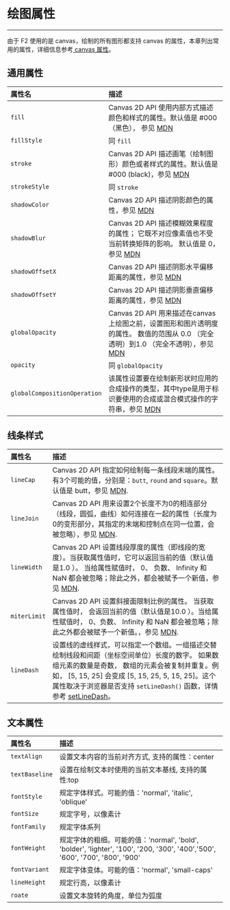 <!--
index: 21
title: 绘图属性
-->

# 绘图属性

---

由于 F2 使用的是 canvas，绘制的所有图形都支持 canvas 的属性，本章列出常用的属性，详细信息参考[ canvas 属性](http://www.w3school.com.cn/tags/html_ref_canvas.asp)。

## 通用属性

| 属性名 | 描述 |
| :--- | :--- |
| `fill` | Canvas 2D API 使用内部方式描述颜色和样式的属性。默认值是 #000 （黑色）， 参见 [MDN](https://developer.mozilla.org/zh-CN/docs/Web/API/CanvasRenderingContext2D/fillStyle)|
| `fillStyle` | 同 `fill` |
| `stroke` |  Canvas 2D API 描述画笔（绘制图形）颜色或者样式的属性。默认值是 #000 (black)，参见 [MDN](https://developer.mozilla.org/zh-CN/docs/Web/API/CanvasRenderingContext2D/strokeStyle) |
| `strokeStyle` | 同 `stroke` |
| `shadowColor` | Canvas 2D API 描述阴影颜色的属性，参见 [MDN](https://developer.mozilla.org/zh-CN/docs/Web/API/CanvasRenderingContext2D/shadowColor)  |
| `shadowBlur` | Canvas 2D API 描述模糊效果程度的属性； 它既不对应像素值也不受当前转换矩阵的影响。 默认值是 0，参见 [MDN](https://developer.mozilla.org/zh-CN/docs/Web/API/CanvasRenderingContext2D/shadowBlur) |
| `shadowOffsetX` | Canvas 2D API 描述阴影水平偏移距离的属性，参见 [MDN](https://developer.mozilla.org/zh-CN/docs/Web/API/CanvasRenderingContext2D/shadowOffsetX) |
| `shadowOffsetY` |  Canvas 2D API 描述阴影垂直偏移距离的属性，参见 [MDN](https://developer.mozilla.org/zh-CN/docs/Web/API/CanvasRenderingContext2D/shadowOffsetY) |
| `globalOpacity` |  Canvas 2D API 用来描述在canvas上绘图之前，设置图形和图片透明度的属性。 数值的范围从 0.0 （完全透明）到1.0 （完全不透明），参见 [MDN](https://developer.mozilla.org/zh-CN/docs/Web/API/CanvasRenderingContext2D/globalAlpha)  |
| `opacity` | 同 `globalOpacity` |
| `globalCompositionOperation` | 该属性设置要在绘制新形状时应用的合成操作的类型，其中type是用于标识要使用的合成或混合模式操作的字符串，参见 [MDN](https://developer.mozilla.org/zh-CN/docs/Web/API/CanvasRenderingContext2D/globalCompositeOperation) |


## 线条样式

| 属性名 | 描述 |
| :--- | :--- |
| `lineCap` | Canvas 2D API 指定如何绘制每一条线段末端的属性。有3个可能的值，分别是：`butt`, `round` and `square`。默认值是 butt，参见 [MDN](https://developer.mozilla.org/zh-CN/docs/Web/API/CanvasRenderingContext2D/lineCap). |
| `lineJoin` | Canvas 2D API 用来设置2个长度不为0的相连部分（线段，圆弧，曲线）如何连接在一起的属性（长度为0的变形部分，其指定的末端和控制点在同一位置，会被忽略），参见 [MDN](https://developer.mozilla.org/zh-CN/docs/Web/API/CanvasRenderingContext2D/lineJoin). |
| `lineWidth` |  Canvas 2D API 设置线段厚度的属性（即线段的宽度）。当获取属性值时，它可以返回当前的值（默认值是1.0 ）。 当给属性赋值时， 0、 负数、 Infinity 和 NaN 都会被忽略；除此之外，都会被赋予一个新值，参见 [MDN](https://developer.mozilla.org/zh-CN/docs/Web/API/CanvasRenderingContext2D/lineWidth). |
| `miterLimit` | Canvas 2D API 设置斜接面限制比例的属性。 当获取属性值时， 会返回当前的值（默认值是10.0 ）。当给属性赋值时， 0、负数、 Infinity 和 NaN 都会被忽略；除此之外都会被赋予一个新值。，参见 [MDN](https://developer.mozilla.org/zh-CN/docs/Web/API/CanvasRenderingContext2D/miterLimit). |
| `lineDash` | 设置线的虚线样式，可以指定一个数组。一组描述交替绘制线段和间距（坐标空间单位）长度的数字。 如果数组元素的数量是奇数， 数组的元素会被复制并重复。例如， [5, 15, 25] 会变成 [5, 15, 25, 5, 15, 25]。这个属性取决于浏览器是否支持 `setLineDash()` 函数，详情参考 [setLineDash](https://developer.mozilla.org/zh-CN/docs/Web/API/CanvasRenderingContext2D/setLineDash)。


## 文本属性

| 属性名 | 描述 |
| :--- | :--- |
| `textAlign` | 设置文本内容的当前对齐方式, 支持的属性：center|end|left|right|start |
| `textBaseline` | 设置在绘制文本时使用的当前文本基线, 支持的属性:top|middle|bottom |
| `fontStyle` | 规定字体样式。可能的值：'normal', 'italic', 'oblique' |
| `fontSize` | 规定字号，以像素计 |
| `fontFamily` | 规定字体系列 |
| `fontWeight` | 规定字体的粗细。可能的值：'normal', 'bold', 'bolder', 'lighter', '100', '200, '300', '400','500', '600', '700', '800', '900' |
| `fontVariant` | 规定字体变体。可能的值：'normal', 'small-caps' |
| `lineHeight` | 规定行高，以像素计  |
| `roate` | 设置文本旋转的角度，单位为弧度 |
